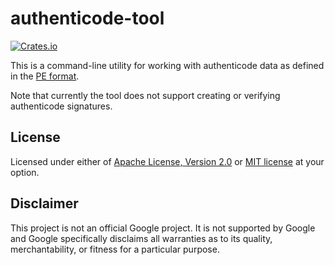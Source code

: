 # authenticode-tool

[![Crates.io](https://img.shields.io/crates/v/authenticode-tool)](https://crates.io/crates/authenticode-tool)

This is a command-line utility for working with authenticode data as
defined in the [PE format].

Note that currently the tool does not support creating or verifying
authenticode signatures.

## License

Licensed under either of [Apache License, Version 2.0](LICENSE-APACHE)
or [MIT license](LICENSE-MIT) at your option.

## Disclaimer

This project is not an official Google project. It is not supported by
Google and Google specifically disclaims all warranties as to its quality,
merchantability, or fitness for a particular purpose.

[PE format]: https://learn.microsoft.com/en-us/windows/win32/debug/pe-format
